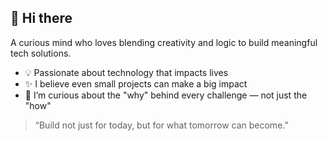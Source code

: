 ## 👋 Hi there

A curious mind who loves blending creativity and logic to build meaningful tech solutions.

- 💡 Passionate about technology that impacts lives  
- ✨ I believe even small projects can make a big impact  
- 🧭 I’m curious about the "why" behind every challenge — not just the "how"

> “Build not just for today, but for what tomorrow can become.”

